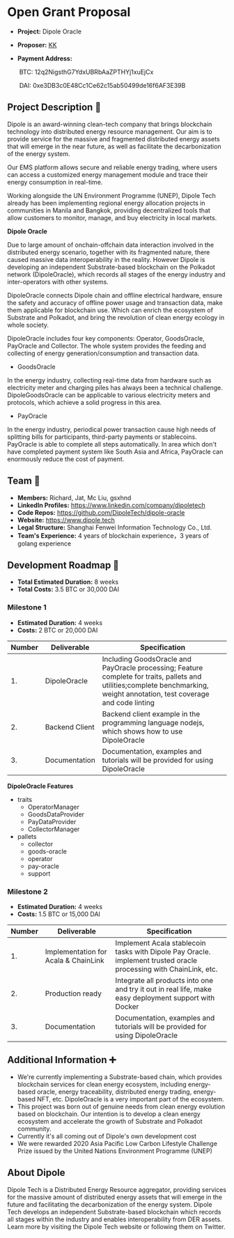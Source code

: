 # Open Grant Proposal

* **Project:** Dipole Oracle

* **Proposer:** [KK](https://www.linkedin.com/in/kaikai-yang)

* **Payment Address:** 

  ​	BTC: 12q2NigsthG7YdxUBRbAaZPTHYj1xuEjCx

  ​	DAI:  0xe3DB3c0E48Cc1Ce62c15ab50499de16f6AF3E39B 

## Project Description :page_facing_up:

Dipole is an award-winning clean-tech company that brings blockchain technology into distributed energy resource management. Our aim is to provide service for the massive and fragmented distributed energy assets that will emerge in the near future, as well as facilitate the decarbonization of the energy system. 

Our EMS platform allows secure and reliable energy trading, where users can access a customized energy management module and trace their energy consumption in real-time. 

Working alongside the UN Environment Programme (UNEP), Dipole Tech already has been implementing regional energy allocation projects in communities in Manila and Bangkok, providing decentralized tools that allow customers to monitor, manage, and buy electricity in local markets.

**Dipole Oracle**

Due to large amount of onchain-offchain data interaction involved in the distributed energy scenario, together with its fragmented nature, there caused  massive data interoperability in the reality. However Dipole is developing an independent Substrate-based blockchain on the Polkadot network (DipoleOracle), which records all stages of the energy industry and inter-operators with other systems. 

DipoleOracle connects Dipole chain and offline electrical hardware, ensure the safety and accuracy of  offline power usage and transaction data, make them applicable for blockchain use.  Which can enrich  the ecosystem of Substrate and Polkadot, and bring  the  revolution of clean energy ecology in whole society.

DipoleOracle  includes four key components: Operator, GoodsOracle, PayOracle and Collector. The whole system provides the feeding and collecting of energy generation/consumption and transaction data.

- GoodsOracle

In the energy industry, collecting real-time data from hardware such as electricity meter and charging piles has always been a technical challenge. DipoleGoodsOracle can be applicable to various electricity meters and protocols, which achieve a solid progress in this area.

- PayOracle

In the energy industry, periodical power transaction cause high needs of splitting bills for participants, third-party payments or stablecoins. PayOracle is able to complete all steps automatically. In area which don't have completed payment system like South Asia and Africa, PayOracle can enormously reduce the cost of payment. 






## Team :busts_in_silhouette:

* **Members:** Richard, Jat, Mc Liu, gsxhnd
* **LinkedIn Profiles:** https://www.linkedin.com/company/dipoletech
* **Code Repos:** https://github.com/DipoleTech/dipole-oracle
* **Website:**	https://www.dipole.tech
* **Legal Structure:** Shanghai Fenwei Information Technology Co., Ltd.
* **Team's Experience:** 4 years of blockchain experience，3 years of golang experience


## Development Roadmap :nut_and_bolt:

* **Total Estimated Duration:** 8 weeks
* **Total Costs:** 3.5 BTC or 30,000 DAI

### Milestone 1

* **Estimated Duration:** 4 weeks
* **Costs:** 2 BTC or 20,000 DAI


| Number | Deliverable    | Specification                                                |
| ------ | -------------- | ------------------------------------------------------------ |
| 1.     | DipoleOracle   | Including GoodsOracle and PayOracle processing; Feature complete for traits, pallets and utilities;complete benchmarking, weight annotation, test coverage and code linting<br /> |
| 2.     | Backend Client | Backend client  example in the programming language nodejs, which shows how to use DipoleOracle |
| 3.     | Documentation  | Documentation, examples and tutorials will be provided for using DipoleOracle |

**DipoleOracle Features**

- traits
  - OperatorManager
  - GoodsDataProvider
  - PayDataProvider
  - CollectorManager
- pallets
  - collector
  - goods-oracle
  - operator
  - pay-oracle
  - support

### Milestone 2

* **Estimated Duration:** 4 weeks
* **Costs:** 1.5 BTC or 15,000 DAI


| Number | Deliverable                          | Specification                                                |
| ------ | ------------------------------------ | ------------------------------------------------------------ |
| 1.     | Implementation for Acala & ChainLink | Implement Acala stablecoin tasks with Dipole Pay Oracle. implement trusted oracle processing with ChainLink, etc. |
| 2.     | Production ready                     | Integrate all products into one and try it out in real life, make easy deployment support with Docker |
| 3.     | Documentation                        | Documentation, examples and tutorials will be provided for using DipoleOracle |


## Additional Information :heavy_plus_sign:

* We're currently implementing a Substrate-based chain, which provides blockchain services for clean energy ecosystem, including energy-based oracle, energy traceability, distributed energy trading, energy-based NFT,  etc. DipoleOracle is a very important part of the ecosystem. 
* This project was born out of genuine needs from clean energy evolution based on blockchain. Our intention is to develop a clean energy ecosystem and accelerate the growth of Substrate and Polkadot community.
* Currently it's all coming out of Dipole's own development cost
* We were rewarded 2020 Asia Pacific Low Carbon Lifestyle Challenge Prize issued by the United Nations Environment Programme (UNEP)

## About Dipole

Dipole Tech is a Distributed Energy Resource aggregator, providing services for the massive amount of distributed energy assets that will emerge in the future and facilitating the decarbonization of the energy system. Dipole Tech develops an independent Substrate-based blockchain which records all stages within the industry and enables interoperability from DER assets. Learn more by visiting the Dipole Tech website  or following them on Twitter.

